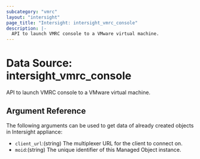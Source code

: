 ```yaml
---
subcategory: "vmrc"
layout: "intersight"
page_title: "Intersight: intersight_vmrc_console"
description: |-
  API to launch VMRC console to a VMware virtual machine.
---
```


# Data Source: intersight_vmrc_console
API to launch VMRC console to a VMware virtual machine.
## Argument Reference
The following arguments can be used to get data of already created objects in Intersight appliance:
* `client_url`:(string) The multiplexer URL for the client to connect on. 
* `moid`:(string) The unique identifier of this Managed Object instance. 
